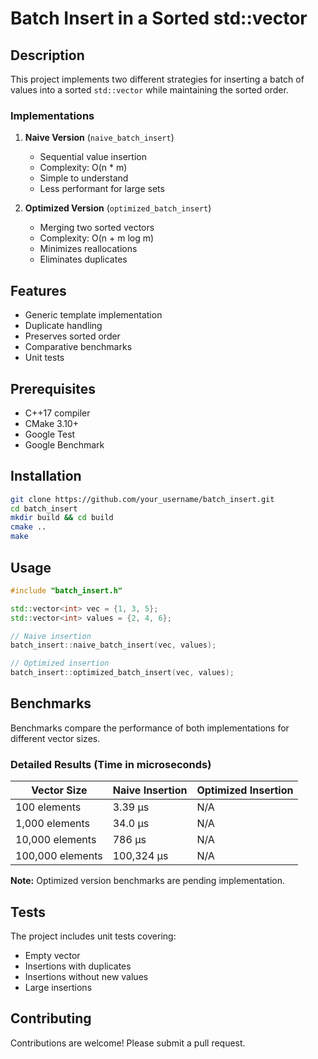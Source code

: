 # Batch Insert in a Sorted std::vector

## Description

This project implements two different strategies for inserting a batch of values into a sorted `std::vector` while maintaining the sorted order.

### Implementations

1. **Naive Version** (`naive_batch_insert`)
   - Sequential value insertion
   - Complexity: O(n * m)
   - Simple to understand
   - Less performant for large sets

2. **Optimized Version** (`optimized_batch_insert`)
   - Merging two sorted vectors
   - Complexity: O(n + m log m)
   - Minimizes reallocations
   - Eliminates duplicates

## Features

- Generic template implementation
- Duplicate handling
- Preserves sorted order
- Comparative benchmarks
- Unit tests

## Prerequisites

- C++17 compiler
- CMake 3.10+
- Google Test
- Google Benchmark

## Installation

```bash
git clone https://github.com/your_username/batch_insert.git
cd batch_insert
mkdir build && cd build
cmake ..
make
```

## Usage

```cpp
#include "batch_insert.h"

std::vector<int> vec = {1, 3, 5};
std::vector<int> values = {2, 4, 6};

// Naive insertion
batch_insert::naive_batch_insert(vec, values);

// Optimized insertion
batch_insert::optimized_batch_insert(vec, values);
```

## Benchmarks

Benchmarks compare the performance of both implementations for different vector sizes.

### Detailed Results (Time in microseconds)

| Vector Size | Naive Insertion | Optimized Insertion |
|------------|-----------------|---------------------|
| 100 elements | 3.39 µs | N/A |
| 1,000 elements | 34.0 µs | N/A |
| 10,000 elements | 786 µs | N/A |
| 100,000 elements | 100,324 µs | N/A |

**Note:** Optimized version benchmarks are pending implementation.

## Tests

The project includes unit tests covering:
- Empty vector
- Insertions with duplicates
- Insertions without new values
- Large insertions

## Contributing

Contributions are welcome! Please submit a pull request. 
